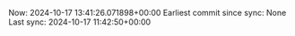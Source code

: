 Now: 2024-10-17 13:41:26.071898+00:00 Earliest commit since sync: None Last sync: 2024-10-17 11:42:50+00:00
